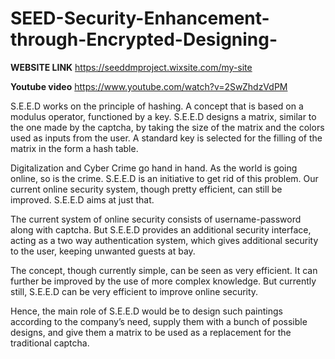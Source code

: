 # SEED-Security-Enhancement-through-Encrypted-Designing-

**WEBSITE LINK**
https://seeddmproject.wixsite.com/my-site

**Youtube video**
https://www.youtube.com/watch?v=2SwZhdzVdPM

S.E.E.D works on the principle of hashing. A concept that is based on a modulus operator, functioned by a key. S.E.E.D designs a matrix, similar to the one made by the captcha, by taking the size of the matrix and the colors used as inputs from the user. A standard key is selected for the filling of the matrix in the form a hash table.

Digitalization and Cyber Crime go hand in hand. As the world is going online, so is the crime. S.E.E.D is an initiative to get rid of this problem. Our current online security system, though pretty efficient, can still be improved. S.E.E.D aims at just that. 

The current system of online security consists of username-password along with captcha. But S.E.E.D provides  an additional security interface, acting as a two way authentication system, which gives additional security to the user, keeping unwanted guests at bay.

The concept, though currently simple, can be seen as very efficient. It can further be improved by the use of more complex knowledge. But currently still, S.E.E.D can be very efficient to improve online security.

Hence, the main role of S.E.E.D would be to design such paintings according to the company’s need, supply them with a bunch of possible designs, and give them a matrix to be used as a replacement for the traditional captcha.
